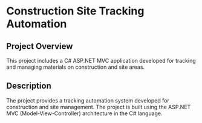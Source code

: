 # Construction Site Tracking Automation

## Project Overview
This project includes a C# ASP.NET MVC application developed for tracking and managing materials on construction and site areas.

## Description
The project provides a tracking automation system developed for construction and site management. The project is built using the ASP.NET MVC (Model-View-Controller) architecture in the C# language.
